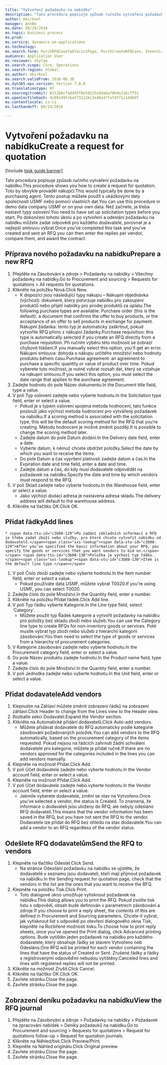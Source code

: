 ```yaml
--- 
title: "Vytvoření požadavku na nabídku"
description: "Tato procedura popisuje způsob ručního vytváření požadavku na nabídku."
author: mkirknel
manager: AnnBe
ms.date: 08/29/2018
ms.topic: business-process
ms.prod: 
ms.service: dynamics-ax-applications
ms.technology: 
ms.search.form: PurchRFQCaseTableListPage, PurchCreateRFQCase, InventLocationIdLookup, PurchRFQCaseTable, InventItemIdLookupSimple, EcoResCategorySingleLookup, UnitOfMeasureLookup, PurchRFQEditLines, PurchRFQEditLinesPrintOptions, VendRFQJournal, SrsReportViewerForm
audience: Application User
ms.reviewer: shylaw
ms.search.scope: Core, Operations
ms.search.region: Global
ms.author: mkirknel
ms.search.validFrom: 2016-06-30
ms.dyn365.ops.version: Version 7.0.0
ms.translationtype: HT
ms.sourcegitcommit: 0312b8cfadd45f8e59225e9daba78b9e216cff51
ms.openlocfilehash: 4c09149fcbe5731126c2e48a37fafdf71c1d49df
ms.contentlocale: cs-cz
ms.lasthandoff: 09/14/2018

---
```

# <a name="create-a-request-for-quotation"></a><span data-ttu-id="c3b08-103">Vytvoření požadavku na nabídku</span><span class="sxs-lookup"><span data-stu-id="c3b08-103">Create a request for quotation</span></span>

[!include [task guide banner](../../includes/task-guide-banner.md)]

<span data-ttu-id="c3b08-104">Tato procedura popisuje způsob ručního vytváření požadavku na nabídku.</span><span class="sxs-lookup"><span data-stu-id="c3b08-104">This procedure shows you how to create a request for quotation.</span></span> <span data-ttu-id="c3b08-105">Toto by obvykle prováděl nákupčí.</span><span class="sxs-lookup"><span data-stu-id="c3b08-105">This would typically be done by a purchasing agent.</span></span> <span data-ttu-id="c3b08-106">Tento postup můžete použít s ukázkovými daty společnosti USMF nebo pomocí vlastních dat.</span><span class="sxs-lookup"><span data-stu-id="c3b08-106">You can use this procedure in demo data company USMF or on your own data.</span></span> <span data-ttu-id="c3b08-107">Než začnete, je třeba nastavit typy oslovení.</span><span class="sxs-lookup"><span data-stu-id="c3b08-107">You need to have set up solicitation types before you start.</span></span> <span data-ttu-id="c3b08-108">Po dokončení tohoto úkolu a po vytvoření a odeslání požadavku na nabídku můžete zadat odpovědí pro každého dodavatele, porovnat je a nejlepší smlouvu vybrat.</span><span class="sxs-lookup"><span data-stu-id="c3b08-108">Once you’ve completed this task and you’ve created and sent an RFQ you can then enter the replies per vendor, compare them, and award the contract.</span></span>


## <a name="prepare-a-new-rfq"></a><span data-ttu-id="c3b08-109">Příprava nového požadavku na nabídku</span><span class="sxs-lookup"><span data-stu-id="c3b08-109">Prepare a new RFQ</span></span>
1. <span data-ttu-id="c3b08-110">Přejděte na Zásobování a zdroje > Požadavky na nabídky > Všechny požadavky na nabídky.</span><span class="sxs-lookup"><span data-stu-id="c3b08-110">Go to Procurement and sourcing > Requests for quotations > All requests for quotations.</span></span>
2. <span data-ttu-id="c3b08-111">Klikněte na položku Nová.</span><span class="sxs-lookup"><span data-stu-id="c3b08-111">Click New.</span></span>
    * <span data-ttu-id="c3b08-112">K dispozici jsou následující typy nákupu – Nákupní objednávka (výchozí): dokument, který potvrzuje nabídku pro zakoupení produktů nebo přijetí nabídky pro prodej produktů za úplatu.</span><span class="sxs-lookup"><span data-stu-id="c3b08-112">The following purchase types are available: Purchase order (this is the default): a document that confirms the offer to buy products, or the acceptance of an offer to sell products in exchange for payment.</span></span> <span data-ttu-id="c3b08-113">Nákupní žádanka: tento typ je automaticky zaškrtnut, pokud vytvoříte RFQ přímo z nákupní žádanky.</span><span class="sxs-lookup"><span data-stu-id="c3b08-113">Purchase requisition: this type is automatically selected if you create an RFQ directly from a purchase requisition.</span></span> <span data-ttu-id="c3b08-114">Při ručním výběru této možnosti se zobrazí chybové hlášení.</span><span class="sxs-lookup"><span data-stu-id="c3b08-114">If you manually select this option, you’ll get an error.</span></span> <span data-ttu-id="c3b08-115">Nákupní smlouva: dohoda o nákupu určitého množství nebo hodnoty produktu během času.</span><span class="sxs-lookup"><span data-stu-id="c3b08-115">Purchase agreement: an agreement to purchase a specific quantity or value of product over time.</span></span> <span data-ttu-id="c3b08-116">Pokud vyberete tuto možnost, je nutné vybrat rozsah dat, který se vztahuje na nákupní smlouvu.</span><span class="sxs-lookup"><span data-stu-id="c3b08-116">If you select this option, you must select the date range that applies to the purchase agreement.</span></span>  
3. <span data-ttu-id="c3b08-117">Zadejte hodnotu do pole Název dokumentu.</span><span class="sxs-lookup"><span data-stu-id="c3b08-117">In the Document title field, type a value.</span></span>
4. <span data-ttu-id="c3b08-118">V poli Typ oslovení zadejte nebo vyberte hodnotu.</span><span class="sxs-lookup"><span data-stu-id="c3b08-118">In the Solicitation type field, enter or select a value.</span></span>
    * <span data-ttu-id="c3b08-119">Pokud je s typem oslovení spojena metoda hodnocení, tato funkce poslouží jako výchozí metoda hodnocení pro vytvářený požadavek na nabídku.</span><span class="sxs-lookup"><span data-stu-id="c3b08-119">If a scoring method is associated with the solicitation type, this will be the default scoring method for the RFQ that you’re creating.</span></span> <span data-ttu-id="c3b08-120">Metodu hodnocení je možné změnit později.</span><span class="sxs-lookup"><span data-stu-id="c3b08-120">It is possible to change the scoring method later.</span></span>  
    * <span data-ttu-id="c3b08-121">Zadejte datum do pole Datum dodání.</span><span class="sxs-lookup"><span data-stu-id="c3b08-121">In the Delivery date field, enter a date.</span></span>  
    * <span data-ttu-id="c3b08-122">Vyberte datum, k němuž chcete obdržet položky.</span><span class="sxs-lookup"><span data-stu-id="c3b08-122">Select the date by which you want to receive the items.</span></span>  
    * <span data-ttu-id="c3b08-123">Do pole Datum a čas vypršení platnosti zadejte datum a čas.</span><span class="sxs-lookup"><span data-stu-id="c3b08-123">In the Expiration date and time field, enter a date and time.</span></span>  
    * <span data-ttu-id="c3b08-124">Zadejte datum a čas, do kdy musí dodavatelé odpovědět na požadavek na nabídku.</span><span class="sxs-lookup"><span data-stu-id="c3b08-124">Specify the date and time by which vendors must respond to the RFQ.</span></span>  
5. <span data-ttu-id="c3b08-125">V poli Sklad zadejte nebo vyberte hodnotu.</span><span class="sxs-lookup"><span data-stu-id="c3b08-125">In the Warehouse field, enter or select a value.</span></span>
    * <span data-ttu-id="c3b08-126">Jako výchozí dodací adresa je nastavena adresa skladu.</span><span class="sxs-lookup"><span data-stu-id="c3b08-126">The delivery address will default to the warehouse address.</span></span>  
6. <span data-ttu-id="c3b08-127">Klikněte na tlačítko OK.</span><span class="sxs-lookup"><span data-stu-id="c3b08-127">Click OK.</span></span>

## <a name="add-lines"></a><span data-ttu-id="c3b08-128">Přidat řádky</span><span class="sxs-lookup"><span data-stu-id="c3b08-128">Add lines</span></span>
    * <span data-ttu-id="c3b08-129">Po zadání základních informací o RFQ je třeba zadat zboží nebo služby, pro které chcete vytvořit nabídku od dodavatelů.</span><span class="sxs-lookup"><span data-stu-id="c3b08-129">After you’ve specified the basic information about your RFQ, you specify the goods or services that you want vendors to bid on.</span></span> <span data-ttu-id="c3b08-130">Položka je výchozí typ řádku.</span><span class="sxs-lookup"><span data-stu-id="c3b08-130">Item is the default line type.</span></span>   
1. <span data-ttu-id="c3b08-131">V poli Číslo zboží zadejte nebo vyberte hodnotu.</span><span class="sxs-lookup"><span data-stu-id="c3b08-131">In the Item number field, enter or select a value.</span></span>
    * <span data-ttu-id="c3b08-132">Pokud používáte data USMF, můžete vybrat T0020.</span><span class="sxs-lookup"><span data-stu-id="c3b08-132">If you're using USMF, you can select T0020.</span></span>  
2. <span data-ttu-id="c3b08-133">Zadejte číslo do pole Množství.</span><span class="sxs-lookup"><span data-stu-id="c3b08-133">In the Quantity field, enter a number.</span></span>
3. <span data-ttu-id="c3b08-134">Klikněte na položku Přidat řádek.</span><span class="sxs-lookup"><span data-stu-id="c3b08-134">Click Add line.</span></span>
4. <span data-ttu-id="c3b08-135">V poli Typ řádku vyberte Kategorie.</span><span class="sxs-lookup"><span data-stu-id="c3b08-135">In the Line type field, select 'Category'.</span></span>
    * <span data-ttu-id="c3b08-136">Můžete použít typ Řádek kategorie a vytvořit požadavky na nabídku pro položky bez skladu zboží nebo služeb.</span><span class="sxs-lookup"><span data-stu-id="c3b08-136">You can use the Category line type to create RFQs for non-inventory goods or services.</span></span> <span data-ttu-id="c3b08-137">Poté musíte vybrat typ zboží nebo služeb z hierarchií kategorií zásobování.</span><span class="sxs-lookup"><span data-stu-id="c3b08-137">You then need to select the type of goods or services from a hierarchy of procurement categories.</span></span>  
5. <span data-ttu-id="c3b08-138">V Kategorie zásobování zadejte nebo vyberte hodnotu.</span><span class="sxs-lookup"><span data-stu-id="c3b08-138">In the Procurement category field, enter or select a value.</span></span>
6. <span data-ttu-id="c3b08-139">Do pole Název produktu zadejte hodnotu.</span><span class="sxs-lookup"><span data-stu-id="c3b08-139">In the Product name field, type a value.</span></span>
7. <span data-ttu-id="c3b08-140">Zadejte číslo do pole Množství.</span><span class="sxs-lookup"><span data-stu-id="c3b08-140">In the Quantity field, enter a number.</span></span>
8. <span data-ttu-id="c3b08-141">V poli Jednotka zadejte nebo vyberte hodnotu.</span><span class="sxs-lookup"><span data-stu-id="c3b08-141">In the Unit field, enter or select a value.</span></span>

## <a name="add-vendors"></a><span data-ttu-id="c3b08-142">Přidat dodavatele</span><span class="sxs-lookup"><span data-stu-id="c3b08-142">Add vendors</span></span>
1. <span data-ttu-id="c3b08-143">Klepnutím na Záhlaví můžete změnit zobrazení řádků na zobrazení záhlaví.</span><span class="sxs-lookup"><span data-stu-id="c3b08-143">Click Header to change from the Lines view to the Header view.</span></span> 
2. <span data-ttu-id="c3b08-144">Rozbalte sekci Dodavatel.</span><span class="sxs-lookup"><span data-stu-id="c3b08-144">Expand the Vendor section.</span></span>
3. <span data-ttu-id="c3b08-145">Klikněte na Automatické přidání dodavatelů.</span><span class="sxs-lookup"><span data-stu-id="c3b08-145">Click Auto-add vendors.</span></span>
    * <span data-ttu-id="c3b08-146">Můžete přidávat dodavatele do RFQ automaticky podle kategorie zásobování požadovaných položek.</span><span class="sxs-lookup"><span data-stu-id="c3b08-146">You can add vendors to the RFQ automatically, based on the procurement category of the items requested.</span></span> <span data-ttu-id="c3b08-147">Pokud nejsou na řádcích zahrnuti žádní schválení dodavatelé pro kategorie, můžete je přidat ručně.</span><span class="sxs-lookup"><span data-stu-id="c3b08-147">If there are no vendors approved for the categories included in the lines you can add vendors manually.</span></span>  
4. <span data-ttu-id="c3b08-148">Klepněte na možnost Přidat.</span><span class="sxs-lookup"><span data-stu-id="c3b08-148">Click Add.</span></span>
5. <span data-ttu-id="c3b08-149">V poli Účet dodavatele zadejte nebo vyberte hodnotu.</span><span class="sxs-lookup"><span data-stu-id="c3b08-149">In the Vendor account field, enter or select a value.</span></span>
6. <span data-ttu-id="c3b08-150">Klepněte na možnost Přidat.</span><span class="sxs-lookup"><span data-stu-id="c3b08-150">Click Add.</span></span>
7. <span data-ttu-id="c3b08-151">V poli Účet dodavatele zadejte nebo vyberte hodnotu.</span><span class="sxs-lookup"><span data-stu-id="c3b08-151">In the Vendor account field, enter or select a value.</span></span>
    * <span data-ttu-id="c3b08-152">Jakmile vyberete dodavatele, změní se stav na Vytvořeno.</span><span class="sxs-lookup"><span data-stu-id="c3b08-152">Once you’ve selected a vendor, the status is Created.</span></span> <span data-ttu-id="c3b08-153">To znamená, že informace o dodavateli jsou uloženy do RFQ, ale nebyly odesláno RFQ dodavateli.</span><span class="sxs-lookup"><span data-stu-id="c3b08-153">This means that the vendor information has been saved in the RFQ, but you have not sent the RFQ to the vendor.</span></span> <span data-ttu-id="c3b08-154">Dodavatele lze přidat do RFQ bez ohledu na stav dodavatele.</span><span class="sxs-lookup"><span data-stu-id="c3b08-154">You can add a vendor to an RFQ regardless of the vendor status.</span></span>  

## <a name="send-the-rfq-to-vendors"></a><span data-ttu-id="c3b08-155">Odešlete RFQ dodavatelům</span><span class="sxs-lookup"><span data-stu-id="c3b08-155">Send the RFQ to vendors</span></span>
1. <span data-ttu-id="c3b08-156">Klepněte na tlačítko Odeslat.</span><span class="sxs-lookup"><span data-stu-id="c3b08-156">Click Send.</span></span>
    * <span data-ttu-id="c3b08-157">Na stránce Odesílání požadavku na nabídku se ujistěte, že dodavatelé v seznamu jsou dodavateli, kteří mají přijmout požadavek na nabídku.</span><span class="sxs-lookup"><span data-stu-id="c3b08-157">In the Sending request for quotation page, check that the vendors in the list are the ones that you want to receive the RFQ.</span></span>  
2. <span data-ttu-id="c3b08-158">Klepněte na položku Tisk.</span><span class="sxs-lookup"><span data-stu-id="c3b08-158">Click Print.</span></span>
    * <span data-ttu-id="c3b08-159">Toto dialogové okno umožňuje vytisknout požadavek na nabídku.</span><span class="sxs-lookup"><span data-stu-id="c3b08-159">This dialog allows you to print the RFQ.</span></span> <span data-ttu-id="c3b08-160">Pokud zvolíte tisk listu s odpovědí, obsah bude definován v parametrech zásobování a zdroje.</span><span class="sxs-lookup"><span data-stu-id="c3b08-160">If you choose to print a reply sheet, the contents of this are defined in Procurement and Sourcing parameters.</span></span> <span data-ttu-id="c3b08-161">Chcete-li vybrat, jak vytisknout list s odpovědí po otevření dialogového okna Tisk, klepněte na Rozšířené možnosti tisku.</span><span class="sxs-lookup"><span data-stu-id="c3b08-161">To choose how to print reply sheets, once you’ve opened the Print dialog, click Advanced printing options.</span></span> <span data-ttu-id="c3b08-162">Bude vytištěn jeden požadavek na nabídku pro každého dodavatele, který obsahuje řádky se stavem Vytvořeno neb Odesláno.</span><span class="sxs-lookup"><span data-stu-id="c3b08-162">One RFQ will be printed for each vendor containing the lines that have the status of Created or Sent.</span></span> <span data-ttu-id="c3b08-163">Zrušené řádky a řádky s registrovanými odpověďmi nebudou vytištěny.</span><span class="sxs-lookup"><span data-stu-id="c3b08-163">Canceled lines and lines with registered replies will not be printed.</span></span>   
3. <span data-ttu-id="c3b08-164">Klikněte na možnost Zrušit.</span><span class="sxs-lookup"><span data-stu-id="c3b08-164">Click Cancel.</span></span>
4. <span data-ttu-id="c3b08-165">Klikněte na tlačítko OK.</span><span class="sxs-lookup"><span data-stu-id="c3b08-165">Click OK.</span></span>
5. <span data-ttu-id="c3b08-166">Zavřete stránku.</span><span class="sxs-lookup"><span data-stu-id="c3b08-166">Close the page.</span></span>
6. <span data-ttu-id="c3b08-167">Zavřete stránku.</span><span class="sxs-lookup"><span data-stu-id="c3b08-167">Close the page.</span></span>

## <a name="view-the-rfq-journal"></a><span data-ttu-id="c3b08-168">Zobrazení deníku požadavku na nabídku</span><span class="sxs-lookup"><span data-stu-id="c3b08-168">View the RFQ journal</span></span>
1. <span data-ttu-id="c3b08-169">Přejděte na Zásobování a zdroje > Požadavky na nabídky > Požadavek na zpracování nabídek > Deníky požadavků na nabídku.</span><span class="sxs-lookup"><span data-stu-id="c3b08-169">Go to Procurement and sourcing > Requests for quotations > Request for quotations follow-up > Request for quotation journals.</span></span>
2. <span data-ttu-id="c3b08-170">Klikněte na Náhled/tisk.</span><span class="sxs-lookup"><span data-stu-id="c3b08-170">Click Preview/Print.</span></span>
3. <span data-ttu-id="c3b08-171">Klepněte na Náhled originálu.</span><span class="sxs-lookup"><span data-stu-id="c3b08-171">Click Original preview.</span></span>
4. <span data-ttu-id="c3b08-172">Zavřete stránku.</span><span class="sxs-lookup"><span data-stu-id="c3b08-172">Close the page.</span></span>
5. <span data-ttu-id="c3b08-173">Zavřete stránku.</span><span class="sxs-lookup"><span data-stu-id="c3b08-173">Close the page.</span></span>


